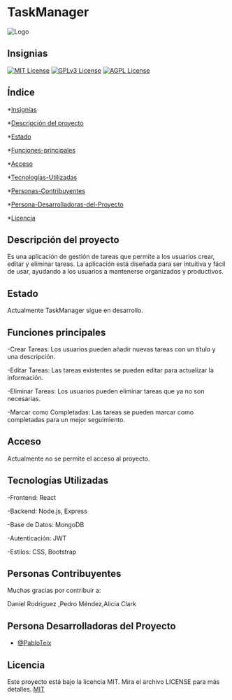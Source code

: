 <h1 align="left">TaskManager</h1>

![Logo](https://tiempodenegocios.com/wp-content/uploads/2017/10/lista-de-tareas-700x406.jpg)


## Insignias



[![MIT License](https://img.shields.io/badge/License-MIT-green.svg)](https://choosealicense.com/licenses/mit/)
[![GPLv3 License](https://img.shields.io/badge/License-GPL%20v3-yellow.svg)](https://opensource.org/licenses/)
[![AGPL License](https://img.shields.io/badge/license-AGPL-blue.svg)](http://www.gnu.org/licenses/agpl-3.0)

## Índice

*[Insignias](#insignias)

*[Descripción del proyecto](#descripción-del-proyecto)

*[Estado](#estado)

*[Funciones-principales](#funciones-principales)

*[Acceso](#acceso)

*[Tecnologías-Utilizadas](#tecnologías-utilizadas)

*[Personas-Contribuyentes](#personas-contribuyentes)

*[Persona-Desarrolladoras-del-Proyecto](#persona-desarrolladoras-del-proyecto)

*[Licencia](#licencia)


## Descripción del proyecto
Es una aplicación de gestión de tareas que permite a los usuarios crear, editar y eliminar tareas. La aplicación está diseñada para ser intuitiva y fácil de usar, ayudando a los usuarios a mantenerse organizados y productivos.

## Estado

Actualmente TaskManager sigue en desarrollo.



## Funciones principales


-Crear Tareas: Los usuarios pueden añadir nuevas tareas con un título y una descripción.

-Editar Tareas: Las tareas existentes se pueden editar para actualizar la información.

-Eliminar Tareas: Los usuarios pueden eliminar tareas que ya no son necesarias.

-Marcar como Completadas: Las tareas se pueden marcar como completadas para un mejor seguimiento.


## Acceso

Actualmente no se permite el acceso al proyecto.


## Tecnologías Utilizadas
-Frontend: React

-Backend: Node.js, Express

-Base de Datos: MongoDB

-Autenticación: JWT

-Estilos: CSS, Bootstrap


## Personas Contribuyentes

Muchas gracias por contribuir a:

 Daniel Rodriguez ,Pedro Méndez,Alicia Clark


## Persona Desarrolladoras del Proyecto

- [@PabloTeix](https://www.github.com/PabloTeix)


## Licencia

Este proyecto está bajo la licencia MIT. Mira el archivo LICENSE para más detalles.
[MIT](https://choosealicense.com/licenses/mit/)

